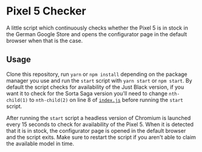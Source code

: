 # Pixel 5 Checker

A little script which continuously checks whether the Pixel 5 is in stock in the German Google Store and opens the configurator page in the default browser when that is the case.

## Usage

Clone this repository, run `yarn` or `npm install` depending on the package manager you use and run the `start` script with `yarn start` or `npm start`. By default the script checks for availability of the Just Black version, if you want it to check for the Sorta Saga version you'll need to change `nth-child(1)` to `nth-child(2)` on line 8 of [`index.js`](./index.js) before running the `start` script.

After running the `start` script a headless version of Chromium is launched every 15 seconds to check for availability of the Pixel 5. When it is detected that it is in stock, the configurator page is opened in the default browser and the script exits. Make sure to restart the script if you aren't able to claim the available model in time.
